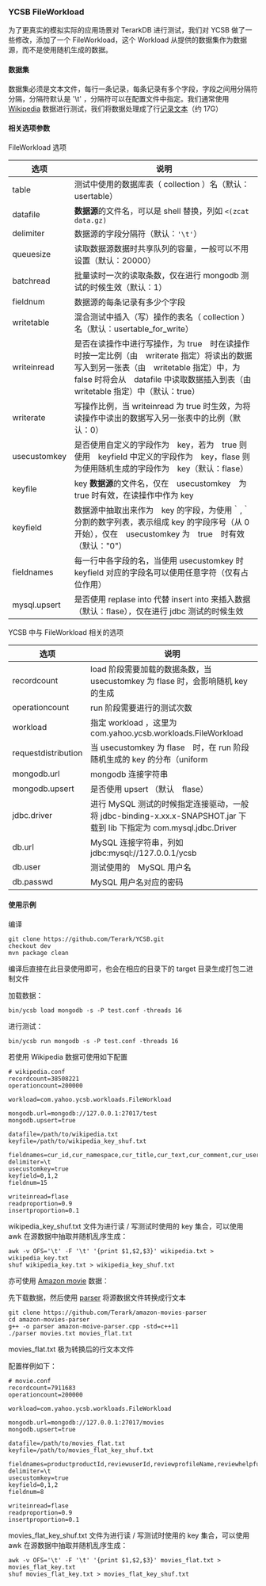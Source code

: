 ### YCSB FileWorkload

为了更真实的模拟实际的应用场景对 TerarkDB 进行测试，我们对 YCSB 做了一些修改，添加了一个 FileWorkload，这个 Workload 从提供的数据集作为数据源，而不是使用随机生成的数据。

#### 数据集
数据集必须是文本文件，每行一条记录，每条记录有多个字段，字段之间用分隔符分隔，分隔符默认是 '\t' ，分隔符可以在配置文件中指定。我们通常使用 [Wikipedia](https://dumps.wikimedia.org/backup-index.html) 数据进行测试，我们将数据处理成了行[记录文本](http://terark-downloads.oss-cn-qingdao.aliyuncs.com/attachments/wikipedia.txt.tar.xz)（约 17G）

#### 相关选项参数

FileWorkload 选项

| 选项 | 说明 |
| ----- | ----- |
| table | 测试中使用的数据库表（ collection ）名（默认：usertable） |
| datafile | **数据源**的文件名，可以是 shell 替换，列如 `<(zcat data.gz)` |
| delimiter | 数据源的字段分隔符（默认：`'\t'`） |
| queuesize | 读取数据源数据时共享队列的容量，一般可以不用设置（默认：20000） |
| batchread | 批量读时一次的读取条数，仅在进行 mongodb 测试的时候生效（默认：1） |
| fieldnum　| 数据源的每条记录有多少个字段　|
| writetable | 混合测试中插入（写）操作的表名（ collection ）名（默认：usertable_for_write） |
| writeinread | 是否在读操作中进行写操作，为 true　时在读操作时按一定比例（由　writerate 指定）将读出的数据写入到另一张表（由　writetable 指定）中，为 false 时将会从　datafile 中读取数据插入到表（由　writetable 指定）中（默认：true） |
| writerate | 写操作比例，当 writeinread 为 true 时生效，为将读操作中读出的数据写入另一张表中的比例（默认：0） |
| usecustomkey | 是否使用自定义的字段作为　key，若为　true 则使用　keyfield 中定义的字段作为　key，flase 则为使用随机生成的字段作为　key（默认：flase） |
| keyfile | key **数据源**的文件名，仅在　usecustomkey　为 true 时有效，在读操作中作为 key |
| keyfield | 数据源中抽取出来作为　key 的字段，为使用｀,｀分割的数字列表，表示组成 key 的字段序号（从 0　开始），仅在　usecustomkey 为　true　时有效（默认："0"） |
| fieldnames | 每一行中各字段的名，当使用 usecustomkey 时 keyfield 对应的字段名可以使用任意字符（仅有占位作用） |
| mysql.upsert | 是否使用 replase into 代替 insert into 来插入数据（默认：flase），仅在进行 jdbc 测试的时候生效 |


YCSB 中与 FileWorkload 相关的选项

| 选项 | 说明 |
| ----- | ----- |
| recordcount | load 阶段需要加载的数据条数，当 usecustomkey 为 flase 时，会影响随机 key 的生成 |
| operationcount | run 阶段需要进行的测试次数 |
| workload | 指定 workload ，这里为 com.yahoo.ycsb.workloads.FileWorkload |
| requestdistribution | 当 usecustomkey 为 flase　时，在 run 阶段随机生成的 key 的分布（uniform | zipfian）（默认：uniform ） |
| mongodb.url | mongodb 连接字符串 |
| mongodb.upsert | 是否使用 upsert （默认　flase）|
| jdbc.driver | 进行 MySQL 测试的时候指定连接驱动，一般将 jdbc-binding-x.xx.x-SNAPSHOT.jar 下载到 lib 下指定为 com.mysql.jdbc.Driver |
| db.url | MySQL 连接字符串，列如 jdbc:mysql://127.0.0.1/ycsb |
| db.user | 测试使用的　MySQL 用户名 |
| db.passwd | MySQL 用户名对应的密码 |


#### 使用示例

编译
```
git clone https://github.com/Terark/YCSB.git
checkout dev
mvn package clean
```

编译后直接在此目录使用即可，也会在相应的目录下的 target 目录生成打包二进制文件

加载数据：
```
bin/ycsb load mongodb -s -P test.conf -threads 16
```

进行测试：
```
bin/ycsb run mongodb -s -P test.conf -threads 16
```

若使用 Wikipedia 数据可使用如下配置

```
# wikipedia.conf
recordcount=38508221
operationcount=200000
 
workload=com.yahoo.ycsb.workloads.FileWorkload 
 
mongodb.url=mongodb://127.0.0.1:27017/test
mongodb.upsert=true
 
datafile=/path/to/wikipedia.txt
keyfile=/path/to/wikipedia_key_shuf.txt
 
fieldnames=cur_id,cur_namespace,cur_title,cur_text,cur_comment,cur_user,cur_user_text,cur_timestamp,cur_restrictions,cur_counter,cur_is_redirect,cur_minor_edit,cur_random,cur_touched,inverse_timestamp
delimiter=\t
usecustomkey=true
keyfield=0,1,2
fieldnum=15
 
writeinread=flase
readproportion=0.9
insertproportion=0.1
```

wikipedia_key_shuf.txt 文件为进行读 / 写测试时使用的 key 集合，可以使用 awk 在源数据中抽取并随机乱序生成：
```
awk -v OFS='\t' -F '\t' '{print $1,$2,$3}' wikipedia.txt > wikipedia_key.txt
shuf wikipedia_key.txt > wikipedia_key_shuf.txt
```


亦可使用 [Amazon movie](https://snap.stanford.edu/data/web-Movies.html) 数据：

先下载数据，然后使用 [parser](https://github.com/Terark/amazon-movies-parser.git) 将源数据文件转换成行文本
```
git clone https://github.com/Terark/amazon-movies-parser
cd amazon-movies-parser
g++ -o parser amazon-moive-parser.cpp -std=c++11
./parser movies.txt movies_flat.txt
```
movies_flat.txt 极为转换后的行文本文件

配置样例如下：
```
# movie.conf
recordcount=7911683
operationcount=200000
 
workload=com.yahoo.ycsb.workloads.FileWorkload
 
mongodb.url=mongodb://127.0.0.1:27017/movies
mongodb.upsert=true
 
datafile=/path/to/movies_flat.txt
keyfile=/path/to/movies_flat_key_shuf.txt
 
fieldnames=productproductId,reviewuserId,reviewprofileName,reviewhelpfulness,reviewscore,reviewtime,reviewsummary,reviewtext
delimiter=\t
usecustomkey=true
keyfield=0,1,2
fieldnum=8
 
writeinread=flase
readproportion=0.9
insertproportion=0.1
```

movies_flat_key_shuf.txt 文件为进行读 / 写测试时使用的 key 集合，可以使用 awk 在源数据中抽取并随机乱序生成：
```
awk -v OFS='\t' -F '\t' '{print $1,$2,$3}' movies_flat.txt > movies_flat_key.txt
shuf movies_flat_key.txt > movies_flat_key_shuf.txt
